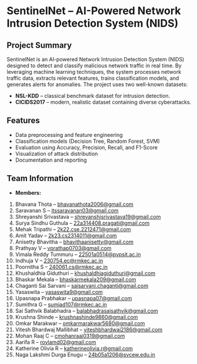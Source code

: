 # SentinelNet – AI-Powered Network Intrusion Detection System (NIDS)

## Project Summary
SentinelNet is an AI-powered Network Intrusion Detection System (NIDS) designed to detect and classify malicious network traffic in real time. By leveraging machine learning techniques, the system processes network traffic data, extracts relevant features, trains classification models, and generates alerts for anomalies. The project uses two well-known datasets:
- **NSL-KDD** – classical benchmark dataset for intrusion detection.
- **CICIDS2017** – modern, realistic dataset containing diverse cyberattacks.

## Features
- Data preprocessing and feature engineering
- Classification models (Decision Tree, Random Forest, SVM)
- Evaluation using Accuracy, Precision, Recall, and F1-Score
- Visualization of attack distribution
- Documentation and reporting

## Team Information
- **Members:**
1. Bhavana Thota – bhavanathota2006@gmail.com  
2. Saravanan S – itssaravanan03@gmail.com  
3. Shreyanshi Srivastava – shreyanshisrivastava19@gmail.com  
4. Surya Sindhu Guthula – 22a314408.pragati@gmail.com  
5. Mehak Tripathi – 2k22.cse.2212471@gmail.com  
6. Amit Yadav – 2k23.cs2314011@gmail.com  
7. Anisetty Bhavitha – bhavithaanisetty@gmail.com  
8. Prathyay V – vprathap0703@gmail.com  
9. Vimala Reddy Tummuru – 22501a0514@pvpsit.ac.in  
10. Indhuja V – 230754.ec@rmkec.ac.in  
11. Poornitha S – 240061.cs@rmkec.ac.in  
12. Khushaldhia Giduthuri – khushaldhiagiduthuri@gmail.com  
13. Bhaskar Mekala – bhaskarmekala209@gmail.com  
14. Chaganti Sai Sarvani – saisarvani.chaganti@gmail.com  
15. Yasaswita – yasaswita9@gmail.com  
16. Upasnapa Prabhakar – upasnapa07@gmail.com  
17. Sumithra G – sumiad107@rmkec.ac.in  
18. Sai Sathvik Balabhadra – balabhadrasaisathvik@gmail.com  
19. Krushna Shinde – krushnashinde9860@gmail.com  
20. Omkar Marakwar – omkarmarakwar5680@gmail.com  
21. Vitesh Bhardwaj Mallibhat – viteshbhardwaj2186@gmail.com  
22. Mohan Raaj C – cmohanraaj0319@gmail.com  
23. Aarifa R – roylamd02@gmail.com  
24. Katherine Olivia R – katherineolivia.r@gmail.com  
25. Naga Lakshmi Durga Enugu – 24b05a1206@svcew.edu.in  
